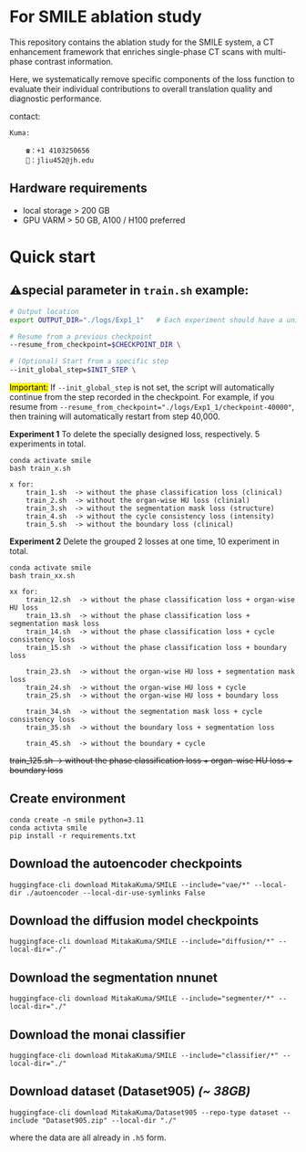 # For SMILE ablation study

This repository contains the ablation study for the SMILE system, a CT enhancement framework that enriches single-phase CT scans with multi-phase contrast information.

Here, we systematically remove specific components of the loss function to evaluate their individual contributions to overall translation quality and diagnostic performance.

contact:
```
Kuma:

    ☎️：+1 4103250656
    📧：jliu452@jh.edu
```
## Hardware requirements
* local storage > 200 GB
* GPU VARM > 50 GB, A100 / H100 preferred


# Quick start


## ⚠️special parameter in `train.sh` example:

```bash
# Output location
export OUTPUT_DIR="./logs/Exp1_1"   # Each experiment should have a unique folder name

# Resume from a previous checkpoint
--resume_from_checkpoint=$CHECKPOINT_DIR \

# (Optional) Start from a specific step
--init_global_step=$INIT_STEP \
```
<mark>Important:</mark> If `--init_global_step` is not set, the script will automatically continue from the step recorded in the checkpoint.
For example, if you resume from `--resume_from_checkpoint="./logs/Exp1_1/checkpoint-40000"`, then training will automatically restart from step 40,000.

**Experiment 1**
To delete the specially designed loss, respectively. 5 experiments in total.
```
conda activate smile
bash train_x.sh

x for:
    train_1.sh  -> without the phase classification loss (clinical)
    train_2.sh  -> without the organ-wise HU loss (clinial)
    train_3.sh  -> without the segmentation mask loss (structure)
    train_4.sh  -> without the cycle consistency loss (intensity)
    train_5.sh  -> without the boundary loss (clinical)
```

**Experiment 2**
Delete the grouped 2 losses at one time, 10 experiment in total.

```
conda activate smile
bash train_xx.sh

xx for:
    train_12.sh  -> without the phase classification loss + organ-wise HU loss 
    train_13.sh  -> without the phase classification loss + segmentation mask loss
    train_14.sh  -> without the phase classification loss + cycle consistency loss
    train_15.sh  -> without the phase classification loss + boundary loss

    train_23.sh  -> without the organ-wise HU loss + segmentation mask loss
    train_24.sh  -> without the organ-wise HU loss + cycle
    train_25.sh  -> without the organ-wise HU loss + boundary loss

    train_34.sh  -> without the segmentation mask loss + cycle consistency loss 
    train_35.sh  -> without the boundary loss + segmentation loss

    train_45.sh  -> without the boundary + cycle

```
~~train_125.sh -> without the phase classification loss + organ-wise HU loss + boundary loss~~

## Create environment
```
conda create -n smile python=3.11
conda activta smile
pip install -r requirements.txt
```


## Download the autoencoder checkpoints
```
huggingface-cli download MitakaKuma/SMILE --include="vae/*" --local-dir ./autoencoder --local-dir-use-symlinks False
```

## Download the diffusion model checkpoints
```
huggingface-cli download MitakaKuma/SMILE --include="diffusion/*" --local-dir="./"
```

## Download the segmentation nnunet
```
huggingface-cli download MitakaKuma/SMILE --include="segmenter/*" --local-dir="./"
```

## Download the monai classifier
```
huggingface-cli download MitakaKuma/SMILE --include="classifier/*" --local-dir="./"
```

## Download dataset (Dataset905) *(~ 38GB)*
```
huggingface-cli download MitakaKuma/Dataset905 --repo-type dataset --include "Dataset905.zip" --local-dir "./"
```

where the data are all already in `.h5` form.